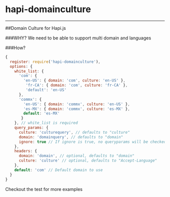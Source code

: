 # hapi-domainculture
-----------------

##Domain Culture for Hapi.js

###WHY?
We need to be able to support multi domain and languages

###How?
```javascript
{
  register: require('hapi-domainculture'),
  options: {
    white_list: {
      'com': {
        'en-US': { domain: 'com', culture: 'en-US' },
         'fr-CA': { domain: 'com', culture: 'fr-CA' },
         'default': 'en-US'
      },
      'commx': {
        'en-US': { domain: 'commx', culture: 'en-US' },
        'es-MX': { domain: 'commx', culture: 'es-MX' },
        default: 'es-MX'
       }
    }, // white_list is required
    query_params: {
      culture: 'culturequery', // defaults to "culture"
      domain: 'domainquery', // defaults to "domain"
      ignore: true // If ignore is true, no queryparams will be checked
    },
    headers: {
      domain: 'domain', // optional, defaults to "domain"
      culture: 'culture' // optional, defaults to "Accept-Language"
    },
    default: 'com' // Default domain to use
  }
}

```


Checkout the test for more examples
